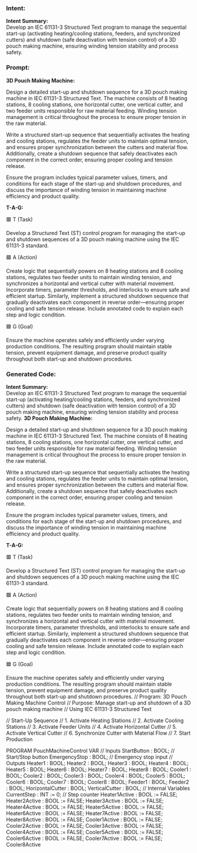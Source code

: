### Intent:
**Intent Summary:**  
Develop an IEC 61131-3 Structured Text program to manage the sequential start-up (activating heating/cooling stations, feeders, and synchronized cutters) and shutdown (safe deactivation with tension control) of a 3D pouch making machine, ensuring winding tension stability and process safety.

### Prompt:
**3D Pouch Making Machine:**

Design a detailed start-up and shutdown sequence for a 3D pouch making machine in IEC 61131-3 Structured Text. The machine consists of 8 heating stations, 8 cooling stations, one horizontal cutter, one vertical cutter, and two feeder units responsible for raw material feeding. Winding tension management is critical throughout the process to ensure proper tension in the raw material.

Write a structured start-up sequence that sequentially activates the heating and cooling stations, regulates the feeder units to maintain optimal tension, and ensures proper synchronization between the cutters and material flow. Additionally, create a shutdown sequence that safely deactivates each component in the correct order, ensuring proper cooling and tension release.

Ensure the program includes typical parameter values, timers, and conditions for each stage of the start-up and shutdown procedures, and discuss the importance of winding tension in maintaining machine efficiency and product quality.

**T-A-G:**

🟥 T (Task)

Develop a Structured Text (ST) control program for managing the start-up and shutdown sequences of a 3D pouch making machine using the IEC 61131-3 standard.

🟩 A (Action)

Create logic that sequentially powers on 8 heating stations and 8 cooling stations, regulates two feeder units to maintain winding tension, and synchronizes a horizontal and vertical cutter with material movement. Incorporate timers, parameter thresholds, and interlocks to ensure safe and efficient startup. Similarly, implement a structured shutdown sequence that gradually deactivates each component in reverse order—ensuring proper cooling and safe tension release. Include annotated code to explain each step and logic condition.

🟦 G (Goal)

Ensure the machine operates safely and efficiently under varying production conditions. The resulting program should maintain stable tension, prevent equipment damage, and preserve product quality throughout both start-up and shutdown procedures.

### Generated Code:
**Intent Summary:**  
Develop an IEC 61131-3 Structured Text program to manage the sequential start-up (activating heating/cooling stations, feeders, and synchronized cutters) and shutdown (safe deactivation with tension control) of a 3D pouch making machine, ensuring winding tension stability and process safety.
**3D Pouch Making Machine:**

Design a detailed start-up and shutdown sequence for a 3D pouch making machine in IEC 61131-3 Structured Text. The machine consists of 8 heating stations, 8 cooling stations, one horizontal cutter, one vertical cutter, and two feeder units responsible for raw material feeding. Winding tension management is critical throughout the process to ensure proper tension in the raw material.

Write a structured start-up sequence that sequentially activates the heating and cooling stations, regulates the feeder units to maintain optimal tension, and ensures proper synchronization between the cutters and material flow. Additionally, create a shutdown sequence that safely deactivates each component in the correct order, ensuring proper cooling and tension release.

Ensure the program includes typical parameter values, timers, and conditions for each stage of the start-up and shutdown procedures, and discuss the importance of winding tension in maintaining machine efficiency and product quality.

**T-A-G:**

🟥 T (Task)

Develop a Structured Text (ST) control program for managing the start-up and shutdown sequences of a 3D pouch making machine using the IEC 61131-3 standard.

🟩 A (Action)

Create logic that sequentially powers on 8 heating stations and 8 cooling stations, regulates two feeder units to maintain winding tension, and synchronizes a horizontal and vertical cutter with material movement. Incorporate timers, parameter thresholds, and interlocks to ensure safe and efficient startup. Similarly, implement a structured shutdown sequence that gradually deactivates each component in reverse order—ensuring proper cooling and safe tension release. Include annotated code to explain each step and logic condition.

🟦 G (Goal)

Ensure the machine operates safely and efficiently under varying production conditions. The resulting program should maintain stable tension, prevent equipment damage, and preserve product quality throughout both start-up and shutdown procedures.
// Program: 3D Pouch Making Machine Control
// Purpose: Manage start-up and shutdown of a 3D pouch making machine
// Using IEC 61131-3 Structured Text

// Start-Up Sequence
// 1. Activate Heating Stations
// 2. Activate Cooling Stations
// 3. Activate Feeder Units
// 4. Activate Horizontal Cutter
// 5. Activate Vertical Cutter
// 6. Synchronize Cutter with Material Flow
// 7. Start Production

PROGRAM PouchMachineControl
VAR
    // Inputs
    StartButton : BOOL; // Start/Stop button
    EmergencyStop : BOOL; // Emergency stop input
    // Outputs
    Heater1 : BOOL;
    Heater2 : BOOL;
    Heater3 : BOOL;
    Heater4 : BOOL;
    Heater5 : BOOL;
    Heater6 : BOOL;
    Heater7 : BOOL;
    Heater8 : BOOL;
    Cooler1 : BOOL;
    Cooler2 : BOOL;
    Cooler3 : BOOL;
    Cooler4 : BOOL;
    Cooler5 : BOOL;
    Cooler6 : BOOL;
    Cooler7 : BOOL;
    Cooler8 : BOOL;
    Feeder1 : BOOL;
    Feeder2 : BOOL;
    HorizontalCutter : BOOL;
    VerticalCutter : BOOL;
    // Internal Variables
    CurrentStep : INT := 0; // Step counter
    Heater1Active : BOOL := FALSE;
    Heater2Active : BOOL := FALSE;
    Heater3Active : BOOL := FALSE;
    Heater4Active : BOOL := FALSE;
    Heater5Active : BOOL := FALSE;
    Heater6Active : BOOL := FALSE;
    Heater7Active : BOOL := FALSE;
    Heater8Active : BOOL := FALSE;
    Cooler1Active : BOOL := FALSE;
    Cooler2Active : BOOL := FALSE;
    Cooler3Active : BOOL := FALSE;
    Cooler4Active : BOOL := FALSE;
    Cooler5Active : BOOL := FALSE;
    Cooler6Active : BOOL := FALSE;
    Cooler7Active : BOOL := FALSE;
    Cooler8Active
